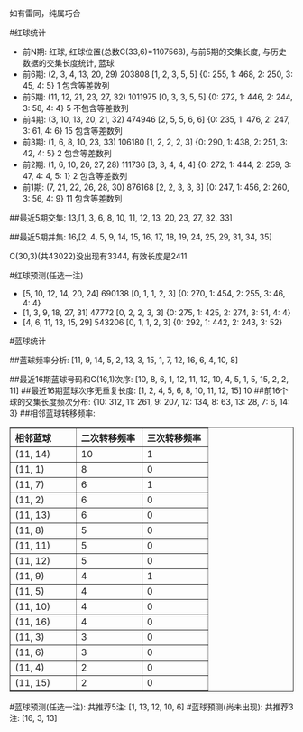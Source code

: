 <!-- 
.. title: 双色球2010050期(2010-05-04)数据分析报告
.. slug: slott-2010050-2010-05-04-report
.. date: 2010-05-05 08:00:00 UTC+08:00
.. tags: Lottery
.. link: 
.. description: 
.. type: text
-->

如有雷同，纯属巧合

<!-- TEASER_END-->

#红球统计

- 前N期: 红球, 红球位置(总数C(33,6)=1107568), 与前5期的交集长度, 与历史数据的交集长度统计, 蓝球
- 前6期: (2, 3, 4, 13, 20, 29) 203808 [1, 2, 3, 5, 5] {0: 255, 1: 468, 2: 250, 3: 45, 4: 5} 1 包含等差数列
- 前5期: (11, 12, 21, 23, 27, 32) 1011975 [0, 3, 3, 5, 5] {0: 272, 1: 446, 2: 244, 3: 58, 4: 4} 5 不包含等差数列
- 前4期: (3, 10, 13, 20, 21, 32) 474946 [2, 5, 5, 6, 6] {0: 235, 1: 476, 2: 247, 3: 61, 4: 6} 15 包含等差数列
- 前3期: (1, 6, 8, 10, 23, 33) 106180 [1, 2, 2, 2, 3] {0: 290, 1: 438, 2: 251, 3: 42, 4: 5} 2 包含等差数列
- 前2期: (1, 6, 10, 26, 27, 28) 111736 [3, 3, 4, 4, 4] {0: 272, 1: 444, 2: 259, 3: 47, 4: 4, 5: 1} 2 包含等差数列
- 前1期: (7, 21, 22, 26, 28, 30) 876168 [2, 2, 3, 3, 3] {0: 247, 1: 456, 2: 260, 3: 56, 4: 9} 11 包含等差数列

##最近5期交集:
13,[1, 3, 6, 8, 10, 11, 12, 13, 20, 23, 27, 32, 33]

##最近5期并集:
16,[2, 4, 5, 9, 14, 15, 16, 17, 18, 19, 24, 25, 29, 31, 34, 35]

C(30,3)(共43022)没出现有3344, 
有效长度是2411

#红球预测(任选一注)

- [5, 10, 12, 14, 20, 24] 690138 [0, 1, 1, 2, 3] {0: 270, 1: 454, 2: 255, 3: 46, 4: 4}
- [1, 3, 9, 18, 27, 31] 47772 [0, 2, 2, 3, 3] {0: 275, 1: 425, 2: 274, 3: 51, 4: 4}
- [4, 6, 11, 13, 15, 29] 543206 [0, 1, 1, 2, 3] {0: 292, 1: 442, 2: 243, 3: 52}

#蓝球统计

##蓝球频率分析:
[11, 9, 14, 5, 2, 13, 3, 15, 1, 7, 12, 16, 6, 4, 10, 8]

##最近16期蓝球号码和C(16,1)次序:
[10, 8, 6, 1, 12, 11, 12, 10, 4, 5, 1, 5, 15, 2, 2, 11]
##最近16期蓝球次序无重复长度:
[1, 2, 4, 5, 6, 8, 10, 11, 12, 15] 10
##前16个球的交集长度频次分布:
{10: 312, 11: 261, 9: 207, 12: 134, 8: 63, 13: 28, 7: 6, 14: 3}
##相邻蓝球转移频率:
<table border="1" class="table table-striped dataframe">
  <thead>
    <tr style="text-align: left;">
      <th style="min-width: 100px;">相邻蓝球</th>
      <th style="min-width: 100px;">二次转移频率</th>
      <th style="min-width: 100px;">三次转移频率</th>
    </tr>
  </thead>
  <tbody>
    <tr>
      <td> (11, 14)</td>
      <td> 10</td>
      <td> 1</td>
    </tr>
    <tr>
      <td>  (11, 1)</td>
      <td>  8</td>
      <td> 0</td>
    </tr>
    <tr>
      <td>  (11, 7)</td>
      <td>  6</td>
      <td> 1</td>
    </tr>
    <tr>
      <td>  (11, 2)</td>
      <td>  6</td>
      <td> 0</td>
    </tr>
    <tr>
      <td> (11, 13)</td>
      <td>  6</td>
      <td> 0</td>
    </tr>
    <tr>
      <td>  (11, 8)</td>
      <td>  5</td>
      <td> 0</td>
    </tr>
    <tr>
      <td> (11, 11)</td>
      <td>  5</td>
      <td> 0</td>
    </tr>
    <tr>
      <td> (11, 12)</td>
      <td>  5</td>
      <td> 0</td>
    </tr>
    <tr>
      <td>  (11, 9)</td>
      <td>  4</td>
      <td> 1</td>
    </tr>
    <tr>
      <td>  (11, 5)</td>
      <td>  4</td>
      <td> 0</td>
    </tr>
    <tr>
      <td> (11, 10)</td>
      <td>  4</td>
      <td> 0</td>
    </tr>
    <tr>
      <td> (11, 16)</td>
      <td>  4</td>
      <td> 0</td>
    </tr>
    <tr>
      <td>  (11, 3)</td>
      <td>  3</td>
      <td> 0</td>
    </tr>
    <tr>
      <td>  (11, 6)</td>
      <td>  3</td>
      <td> 0</td>
    </tr>
    <tr>
      <td>  (11, 4)</td>
      <td>  2</td>
      <td> 0</td>
    </tr>
    <tr>
      <td> (11, 15)</td>
      <td>  2</td>
      <td> 0</td>
    </tr>
  </tbody>
</table>
#蓝球预测(任选一注):
共推荐5注: [1, 13, 12, 10, 6]
#蓝球预测(尚未出现):
共推荐3注: [16, 3, 13]

